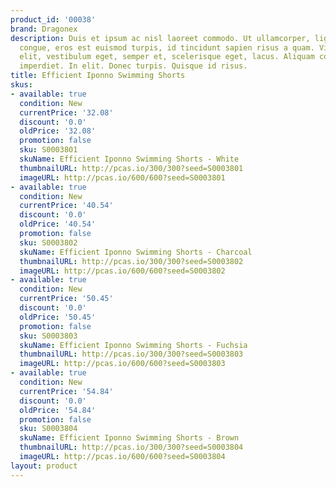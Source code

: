 ```yaml
---
product_id: '00038'
brand: Dragonex
description: Duis et ipsum ac nisl laoreet commodo. Ut ullamcorper, ligula eu tempor
  congue, eros est euismod turpis, id tincidunt sapien risus a quam. Vivamus nulla
  elit, vestibulum eget, semper et, scelerisque eget, lacus. Aliquam consequat. Nullam
  imperdiet. In elit. Donec turpis. Quisque id risus.
title: Efficient Iponno Swimming Shorts
skus:
- available: true
  condition: New
  currentPrice: '32.08'
  discount: '0.0'
  oldPrice: '32.08'
  promotion: false
  sku: S0003801
  skuName: Efficient Iponno Swimming Shorts - White
  thumbnailURL: http://pcas.io/300/300?seed=S0003801
  imageURL: http://pcas.io/600/600?seed=S0003801
- available: true
  condition: New
  currentPrice: '40.54'
  discount: '0.0'
  oldPrice: '40.54'
  promotion: false
  sku: S0003802
  skuName: Efficient Iponno Swimming Shorts - Charcoal
  thumbnailURL: http://pcas.io/300/300?seed=S0003802
  imageURL: http://pcas.io/600/600?seed=S0003802
- available: true
  condition: New
  currentPrice: '50.45'
  discount: '0.0'
  oldPrice: '50.45'
  promotion: false
  sku: S0003803
  skuName: Efficient Iponno Swimming Shorts - Fuchsia
  thumbnailURL: http://pcas.io/300/300?seed=S0003803
  imageURL: http://pcas.io/600/600?seed=S0003803
- available: true
  condition: New
  currentPrice: '54.84'
  discount: '0.0'
  oldPrice: '54.84'
  promotion: false
  sku: S0003804
  skuName: Efficient Iponno Swimming Shorts - Brown
  thumbnailURL: http://pcas.io/300/300?seed=S0003804
  imageURL: http://pcas.io/600/600?seed=S0003804
layout: product
---
```

